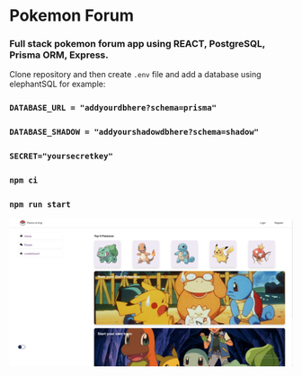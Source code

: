 # Pokemon Forum
### Full stack pokemon forum app using REACT, PostgreSQL, Prisma ORM, Express.

Clone repository and then create ```.env``` file and add a database using elephantSQL for example:

### ``` DATABASE_URL = "addyourdbhere?schema=prisma" ```
### ``` DATABASE_SHADOW = "addyourshadowdbhere?schema=shadow" ```
### ``` SECRET="yoursecretkey" ```

### ```npm ci ```



### ```npm run start```

![alt text](./readmeImages/e4919d770ee44a314bd5bb584f6d05d9.jpg)

